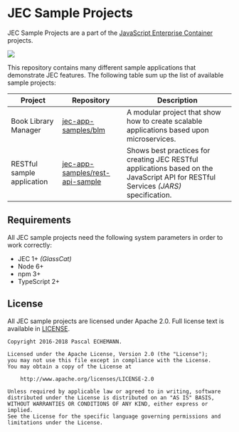 # JEC Sample Projects

JEC Sample Projects are a part of the [JavaScript Enterprise Container][jec-url] projects.

[![][jec-logo]][jec-url]

This repository contains many different sample applications that demonstrate JEC features.
The following table sum up the list of available sample projects:

| Project | Repository | Description |
| ------- | ---------- | ----------- |
| Book Library Manager | [jec-app-samples/blm](https://github.com/jec-project/jec-app-samples/tree/master/blm) | A modular project that show how to create scalable applications based upon microservices. |
| RESTful sample application | [jec-app-samples/rest-api-sample](https://github.com/jec-project/jec-app-samples/tree/master/rest-api-sample) | Shows best practices for creating JEC RESTful applications based on the JavaScript API for RESTful Services _(JARS)_ specification. |


## Requirements

All JEC sample projects need the following system parameters in order to work correctly:

- JEC 1+ _(GlassCat)_
- Node 6+
- npm 3+
- TypeScript 2+

## License

All JEC sample projects are licensed under Apache 2.0. Full license text is available in [LICENSE](LICENSE).

```
Copyright 2016-2018 Pascal ECHEMANN.

Licensed under the Apache License, Version 2.0 (the "License");
you may not use this file except in compliance with the License.
You may obtain a copy of the License at

    http://www.apache.org/licenses/LICENSE-2.0

Unless required by applicable law or agreed to in writing, software
distributed under the License is distributed on an "AS IS" BASIS,
WITHOUT WARRANTIES OR CONDITIONS OF ANY KIND, either express or implied.
See the License for the specific language governing permissions and
limitations under the License.
```

[jec-url]: http://jecproject.org
[jec-logo]: https://raw.githubusercontent.com/jec-project/JEC/master/assets/jec-logos/jec-logo.png